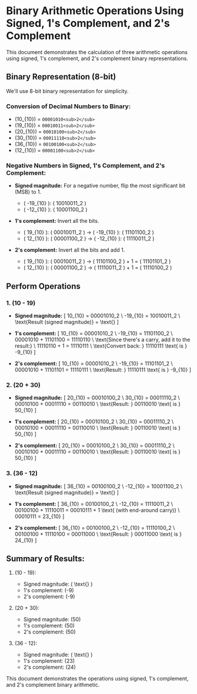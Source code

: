 # Binary Arithmetic Operations Using Signed, 1's Complement, and 2's Complement

This document demonstrates the calculation of three arithmetic operations using signed, 1's complement, and 2's complement binary representations.

## Binary Representation (8-bit)

We'll use 8-bit binary representation for simplicity.

### Conversion of Decimal Numbers to Binary:

- \(10_{10}\) = `00001010<sub>2</sub>`
- \(19_{10}\) = `00010011<sub>2</sub>`
- \(20_{10}\) = `00010100<sub>2</sub>`
- \(30_{10}\) = `00011110<sub>2</sub>`
- \(36_{10}\) = `00100100<sub>2</sub>`
- \(12_{10}\) = `00001100<sub>2</sub>`

### Negative Numbers in Signed, 1's Complement, and 2's Complement:

- **Signed magnitude:** For a negative number, flip the most significant bit (MSB) to 1.
  - \( -19_{10} \): \( 10010011_2 \)
  - \( -12_{10} \): \( 10001100_2 \)

- **1's complement:** Invert all the bits.
  - \( 19_{10} \): \( 00010011_2 \) → \( -19_{10} \): \( 11101100_2 \)
  - \( 12_{10} \): \( 00001100_2 \) → \( -12_{10} \): \( 11110011_2 \)

- **2's complement:** Invert all the bits and add 1.
  - \( 19_{10} \): \( 00010011_2 \) → \( 11101100_2 \) + 1 = \( 11101101_2 \)
  - \( 12_{10} \): \( 00001100_2 \) → \( 11110011_2 \) + 1 = \( 11110100_2 \)

## Perform Operations

### 1. \(10 - 19\)

- **Signed magnitude:**
  \[
  10_{10} = 00001010_2 \\
  -19_{10} = 10010011_2 \\
  \text{Result (signed magnitude)} = \text{}
  \]

- **1's complement:**
  \[
  10_{10} = 00001010_2 \\
  -19_{10} = 11101100_2 \\
  00001010 + 11101100 = 11110110 \\
  \text{Since there's a carry, add it to the result:} \\
  11110110 + 1 = 11110111 \\
  \text{Convert back: } 11110111 \text{ is } -9_{10}
  \]

- **2's complement:**
  \[
  10_{10} = 00001010_2 \\
  -19_{10} = 11101101_2 \\
  00001010 + 11101101 = 11110111 \\
  \text{Result: } 11110111 \text{ is } -9_{10}
  \]

### 2. \(20 + 30\)

- **Signed magnitude:**
  \[
  20_{10} = 00010100_2 \\
  30_{10} = 00011110_2 \\
  00010100 + 00011110 = 00110010 \\
  \text{Result: } 00110010 \text{ is } 50_{10}
  \]

- **1's complement:**
  \[
  20_{10} = 00010100_2 \\
  30_{10} = 00011110_2 \\
  00010100 + 00011110 = 00110010 \\
  \text{Result: } 00110010 \text{ is } 50_{10}
  \]

- **2's complement:**
  \[
  20_{10} = 00010100_2 \\
  30_{10} = 00011110_2 \\
  00010100 + 00011110 = 00110010 \\
  \text{Result: } 00110010 \text{ is } 50_{10}
  \]

### 3. \(36 - 12\)

- **Signed magnitude:**
  \[
  36_{10} = 00100100_2 \\
  -12_{10} = 10001100_2 \\
  \text{Result (signed magnitude)} = \text{}
  \]

- **1's complement:**
  \[
  36_{10} = 00100100_2 \\
  -12_{10} = 11110011_2 \\
  00100100 + 11110011 = 00010111 + 1 \text{ (with end-around carry)} \\
  00010111 = 23_{10}
  \]

- **2's complement:**
  \[
  36_{10} = 00100100_2 \\
  -12_{10} = 11110100_2 \\
  00100100 + 11110100 = 00011000 \\
  \text{Result: } 00011000 \text{ is } 24_{10}
  \]

## Summary of Results:

1. \(10 - 19\):
   - Signed magnitude: \( \text{} \)
   - 1's complement: \(-9\)
   - 2's complement: \(-9\)

2. \(20 + 30\):
   - Signed magnitude: \(50\)
   - 1's complement: \(50\)
   - 2's complement: \(50\)

3. \(36 - 12\):
   - Signed magnitude: \( \text{} \)
   - 1's complement: \(23\)
   - 2's complement: \(24\)

This document demonstrates the operations using signed, 1's complement, and 2's complement binary arithmetic.


